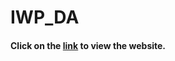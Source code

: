 # IWP_DA

#### Click on the [link](https://a-leena.github.io/IWP_DA/Animation/) to view the website.
